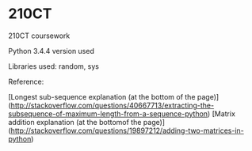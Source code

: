 # 210CT
210CT coursework

Python 3.4.4 version used

Libraries used: random, sys

Reference:

[Longest sub-sequence explanation (at the bottom of the page)] (http://stackoverflow.com/questions/40667713/extracting-the-subsequence-of-maximum-length-from-a-sequence-python)
[Matrix addition explanation (at the bottomof the page)] (http://stackoverflow.com/questions/19897212/adding-two-matrices-in-python)
